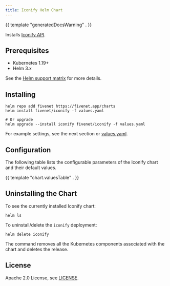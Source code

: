 ```yaml
---
title: Iconify Helm Chart
---
```

{{ template "generatedDocsWarning" . }}

Installs [Iconify API](https://github.com/iconify/api).

## Prerequisites

* Kubernetes 1.19+
* Helm 3.x

See the [Helm support matrix](https://helm.sh/docs/topics/version_skew/) for more details.

## Installing

```console
helm repo add fivenet https://fivenet.app/charts
helm install fivenet/iconify -f values.yaml

# Or upgrade
helm upgrade --install iconify fivenet/iconify -f values.yaml
```

For example settings, see the next section or [values.yaml](/charts/iconify/values.yaml).

## Configuration

The following table lists the configurable parameters of the Iconify chart and their default values.

{{ template "chart.valuesTable" . }}

## Uninstalling the Chart

To see the currently installed Iconify chart:

```console
helm ls
```

To uninstall/delete the `iconify` deployment:

```console
helm delete iconify
```

The command removes all the Kubernetes components associated with the chart and deletes the release.

## License

Apache 2.0 License, see [LICENSE](/LICENSE).
